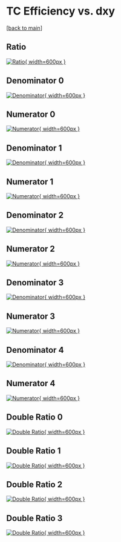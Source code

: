 # TC Efficiency vs. dxy

[[back to main](./)]



## Ratio

[![Ratio](../mtv/var/TC_loweta_321_0_eff_dxy.png){ width=600px }](../mtv/var/TC_loweta_321_0_eff_dxy.pdf)

## Denominator 0

[![Denominator](../mtv/den/TC_loweta_321_0_eff_dxy_den0.png){ width=600px }](../mtv/den/TC_loweta_321_0_eff_dxy_den0.pdf)

## Numerator 0

[![Numerator](../mtv/num/TC_loweta_321_0_eff_dxy_num0.png){ width=600px }](../mtv/num/TC_loweta_321_0_eff_dxy_num0.pdf)

## Denominator 1

[![Denominator](../mtv/den/TC_loweta_321_0_eff_dxy_den1.png){ width=600px }](../mtv/den/TC_loweta_321_0_eff_dxy_den1.pdf)

## Numerator 1

[![Numerator](../mtv/num/TC_loweta_321_0_eff_dxy_num1.png){ width=600px }](../mtv/num/TC_loweta_321_0_eff_dxy_num1.pdf)

## Denominator 2

[![Denominator](../mtv/den/TC_loweta_321_0_eff_dxy_den2.png){ width=600px }](../mtv/den/TC_loweta_321_0_eff_dxy_den2.pdf)

## Numerator 2

[![Numerator](../mtv/num/TC_loweta_321_0_eff_dxy_num2.png){ width=600px }](../mtv/num/TC_loweta_321_0_eff_dxy_num2.pdf)

## Denominator 3

[![Denominator](../mtv/den/TC_loweta_321_0_eff_dxy_den3.png){ width=600px }](../mtv/den/TC_loweta_321_0_eff_dxy_den3.pdf)

## Numerator 3

[![Numerator](../mtv/num/TC_loweta_321_0_eff_dxy_num3.png){ width=600px }](../mtv/num/TC_loweta_321_0_eff_dxy_num3.pdf)

## Denominator 4

[![Denominator](../mtv/den/TC_loweta_321_0_eff_dxy_den4.png){ width=600px }](../mtv/den/TC_loweta_321_0_eff_dxy_den4.pdf)

## Numerator 4

[![Numerator](../mtv/num/TC_loweta_321_0_eff_dxy_num4.png){ width=600px }](../mtv/num/TC_loweta_321_0_eff_dxy_num4.pdf)

## Double Ratio 0

[![Double Ratio](../mtv/ratio/TC_loweta_321_0_eff_dxy_ratio0.png){ width=600px }](../mtv/ratio/TC_loweta_321_0_eff_dxy_ratio0.pdf)

## Double Ratio 1

[![Double Ratio](../mtv/ratio/TC_loweta_321_0_eff_dxy_ratio1.png){ width=600px }](../mtv/ratio/TC_loweta_321_0_eff_dxy_ratio1.pdf)

## Double Ratio 2

[![Double Ratio](../mtv/ratio/TC_loweta_321_0_eff_dxy_ratio2.png){ width=600px }](../mtv/ratio/TC_loweta_321_0_eff_dxy_ratio2.pdf)

## Double Ratio 3

[![Double Ratio](../mtv/ratio/TC_loweta_321_0_eff_dxy_ratio3.png){ width=600px }](../mtv/ratio/TC_loweta_321_0_eff_dxy_ratio3.pdf)

